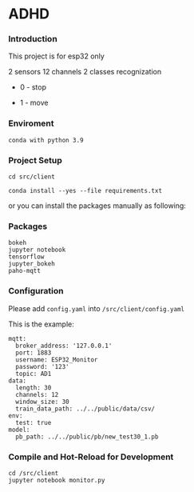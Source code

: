 # ADHD

### Introduction

This project is for esp32 only

2 sensors 12 channels 2 classes recognization

+ 0 - stop

+ 1 - move

### Enviroment

```
conda with python 3.9
```

### Project Setup

```
cd src/client

conda install --yes --file requirements.txt
```

or you can install the packages manually as following:

### Packages

```
bokeh
jupyter notebook
tensorflow
jupyter_bokeh
paho-mqtt
```

### Configuration

Please add `config.yaml` into `/src/client/config.yaml`

This is the example:

```
mqtt:
  broker_address: '127.0.0.1'
  port: 1883
  username: ESP32_Monitor
  password: '123'
  topic: AD1
data:
  length: 30
  channels: 12
  window_size: 30
  train_data_path: ../../public/data/csv/
env:
  test: true
model:
  pb_path: ../../public/pb/new_test30_1.pb
```

### Compile and Hot-Reload for Development

```
cd /src/client
jupyter notebook monitor.py
```

